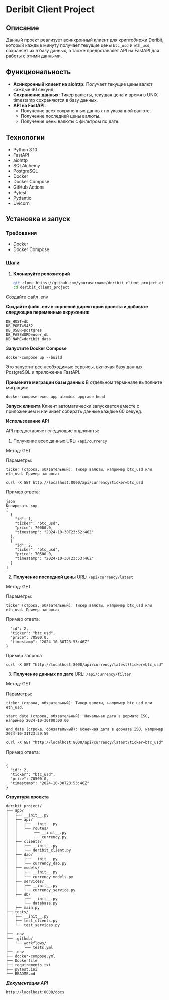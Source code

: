 # Deribit Client Project

## Описание

Данный проект реализует асинхронный клиент для криптобиржи Deribit, который каждые минуту получает текущие цены `btc_usd` и `eth_usd`, сохраняет их в базу данных, а также предоставляет API на FastAPI для работы с этими данными.

## Функциональность

- **Асинхронный клиент на aiohttp**: Получает текущие цены валют каждые 60 секунд.
- **Сохранение данных**: Тикер валюты, текущая цена и время в UNIX timestamp сохраняются в базу данных.
- **API на FastAPI**:
  - Получение всех сохраненных данных по указанной валюте.
  - Получение последней цены валюты.
  - Получение цены валюты с фильтром по дате.

## Технологии

- Python 3.10
- FastAPI
- aiohttp
- SQLAlchemy
- PostgreSQL
- Docker
- Docker Compose
- GitHub Actions
- Pytest
- Pydantic
- Uvicorn

## Установка и запуск

### **Требования**

- Docker
- Docker Compose

### **Шаги**

1. **Клонируйте репозиторий**

   ```bash
   git clone https://github.com/yourusername/deribit_client_project.git
   cd deribit_client_project
Создайте файл .env

**Создайте файл .env в корневой директории проекта и добавьте следующие переменные окружения:**
````
DB_HOST=db
DB_PORT=5432
DB_USER=postgres
DB_PASSWORD=user_db
DB_NAME=deribit_data
````


**Запустите Docker Compose**
````
docker-compose up --build
````
Это запустит все необходимые сервисы, включая базу данных PostgreSQL и приложение FastAPI.

**Примените миграции базы данных**
В отдельном терминале выполните миграции:

````
docker-compose exec app alembic upgrade head
````
**Запуск клиента**
Клиент автоматически запускается вместе с приложением и начинает собирать данные каждые 60 секунд.

**Использование API**

API предоставляет следующие эндпоинты:

1. Получение всех данных
URL: ```/api/currency```

Метод: GET

Параметры:

`ticker (строка, обязательный): Тикер валюты, например btc_usd или eth_usd.
Пример запроса:`

````commandline
curl -X GET http://localhost:8000/api/currency?ticker=btc_usd
````
Пример ответа:

```
json
Копировать код
[
  {
    "id": 1,
    "ticker": "btc_usd",
    "price": 70000.0,
    "timestamp": "2024-10-30T23:52:46Z"
  },
  {
    "id": 2,
    "ticker": "btc_usd",
    "price": 70500.0,
    "timestamp": "2024-10-30T23:53:46Z"
  }
]
```

2. **Получение последней цены**
URL: ````/api/currency/latest````

Метод: GET

Параметры:

`ticker (строка, обязательный): Тикер валюты, например btc_usd или eth_usd.
Пример запроса:`

Пример ответа:

```{
  "id": 2,
  "ticker": "btc_usd",
  "price": 70500.0,
  "timestamp": "2024-10-30T23:53:46Z"
}
```
Пример запроса
```
curl -X GET "http://localhost:8000/api/currency/latest?ticker=btc_usd"
```
3. **Получение данных по дате**
URL: ````/api/currency/filter````

Метод: GET

Параметры:

`ticker (строка, обязательный): Тикер валюты, например btc_usd или eth_usd.`

`start_date (строка, обязательный): Начальная дата в формате ISO, например 2024-10-30T00:00:00`

`end_date (строка, обязательный): Конечная дата в формате ISO, например 2024-10-31T23:59:59`
````
curl -X GET "http://localhost:8000/api/currency/latest?ticker=btc_usd"
````
Пример ответа:

```

{
  "id": 2,
  "ticker": "btc_usd",
  "price": 70500.0,
  "timestamp": "2024-10-30T23:53:46Z"
}
```
**Структура проекта**
````
deribit_project/
├── app/
│   ├── __init__.py
│   ├── api/
│   │   ├── __init__.py
│   │   └── routes/
│   │       ├── __init__.py
│   │       └── currency.py
│   ├── clients/
│   │   ├── __init__.py
│   │   └── deribit_client.py
│   ├── dao/
│   │   ├── __init__.py
│   │   └── currency_dao.py
│   ├── models/
│   │   ├── __init__.py
│   │   └── currency_models.py
│   ├── services/
│   │   ├── __init__.py
│   │   └── currency_service.py
│   ├── db/
│       ├── __init__.py
│       └── database.py
│   ├── main.py
├── tests/
│   ├── __init__.py
│   ├── test_clients.py
│   └── test_services.py
│
├── .env
├── .github/
│   └── workflows/
│       └── tests.yml
├── .env
├── docker-compose.yml
├── Dockerfile
├── requirements.txt
├── pytest.ini
└── README.md

````

***Документация API***
```commandline
http://localhost:8000/docs
```